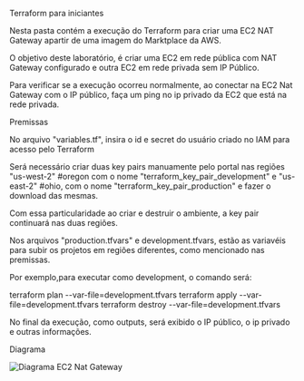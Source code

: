 Terraform para iniciantes

Nesta pasta contém a execução do Terraform para criar uma EC2 NAT Gateway apartir de uma imagem do Marktplace da AWS.

O objetivo deste laboratório, é criar uma EC2 em rede pública com NAT Gateway configurado e outra EC2 em rede privada sem IP Público.

Para verificar se a execução ocorreu normalmente, ao conectar na EC2 Nat Gateway com o IP público, faça um ping no ip privado da EC2 que está na rede privada.



Premissas

No arquivo "variables.tf", insira o id e secret do usuário criado no IAM para acesso pelo Terraform

Será necessário criar duas key pairs manuamente pelo portal nas regiões "us-west-2" #oregon com o nome "terraform_key_pair_development" e "us-east-2" #ohio, com o nome "terraform_key_pair_production" e fazer o download das mesmas.

Com essa particularidade ao criar e destruir o ambiente, a key pair continuará nas duas regiões.

Nos arquivos "production.tfvars" e development.tfvars, estão as variavéis para subir os projetos em regiões diferentes, como mencionado nas premissas.

Por exemplo,para executar como development, o comando será:

terraform plan --var-file=development.tfvars
terraform apply --var-file=development.tfvars
terraform destroy --var-file=development.tfvars

No final da execução, como outputs, será exibido o IP público, o ip privado e outras informações.

Diagrama

![Diagrama EC2 Nat Gateway](https://github.com/Guimaraes-BR/Terraform_EC2_Nat_Gateway/assets/54118947/97122a22-d823-4ec2-b65c-39f893f08b81)












